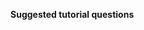 **Suggested tutorial questions**<br>


<include src="../../book/modeling/modelingStructures/classDiagramsBasic/q-essay-explainClassDiagram.md" />

<include src="../../book/uml/classDiagrams/combine/basic/q-essay-objectDiagramsForClassDiagram.md" />

<include src="../../book/modeling/modelingStructures/classDiagramsIntermediate/q-explainClassDiagramNotation.md" />

<include src="../../book/modeling/modelingStructures/classDiagramsIntermediate/q-drawClassDiagramForItemEtc.md" />

<include src="../../book/combined/exercises/reviewCliAppCode.md" /><p/>